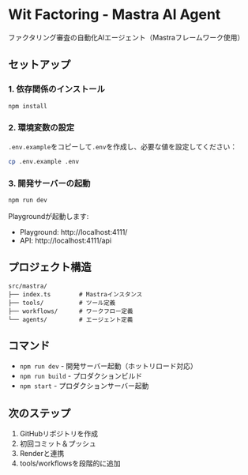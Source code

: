 # Wit Factoring - Mastra AI Agent

ファクタリング審査の自動化AIエージェント（Mastraフレームワーク使用）

## セットアップ

### 1. 依存関係のインストール

```bash
npm install
```

### 2. 環境変数の設定

`.env.example`をコピーして`.env`を作成し、必要な値を設定してください：

```bash
cp .env.example .env
```

### 3. 開発サーバーの起動

```bash
npm run dev
```

Playgroundが起動します:
- Playground: http://localhost:4111/
- API: http://localhost:4111/api

## プロジェクト構造

```
src/mastra/
├── index.ts        # Mastraインスタンス
├── tools/          # ツール定義
├── workflows/      # ワークフロー定義
└── agents/         # エージェント定義
```

## コマンド

- `npm run dev` - 開発サーバー起動（ホットリロード対応）
- `npm run build` - プロダクションビルド
- `npm start` - プロダクションサーバー起動

## 次のステップ

1. GitHubリポジトリを作成
2. 初回コミット＆プッシュ
3. Renderと連携
4. tools/workflowsを段階的に追加
